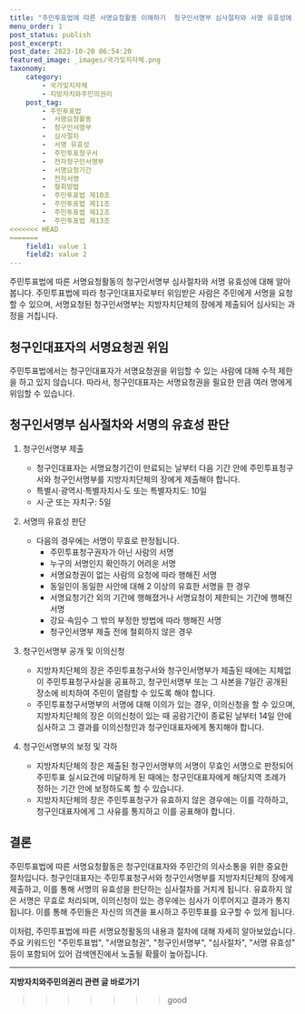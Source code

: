 ```yaml
---
title: "주민투표법에 따른 서명요청활동 이해하기  청구인서명부 심사절차와 서명 유효성에 대한 알아보기"
menu_order: 1
post_status: publish
post_excerpt: 
post_date: 2023-10-20 06:54:20
featured_image: _images/국가및지자체.png
taxonomy:
    category:
        - 국가및지자체
        - 지방자치와주민의권리
    post_tag:
        - 주민투표법
        -  서명요청활동
        -  청구인서명부
        -  심사절차
        -  서명 유효성
        -  주민투표청구서
        -  전자청구인서명부
        -  서명요청기간
        -  전자서명
        -  철회방법
        -  주민투표법 제10조
        -  주민투표법 제11조
        -  주민투표법 제12조
        -  주민투표법 제13조
<<<<<<< HEAD
=======
    field1: value 1
    field2: value 2
---
```



 주민투표법에 따른 서명요청활동의 청구인서명부 심사절차와 서명 유효성에 대해 알아봅니다. 주민투표법에 따라 청구인대표자로부터 위임받은 사람은 주민에게 서명을 요청할 수 있으며, 서명요청된 청구인서명부는 지방자치단체의 장에게 제출되어 심사되는 과정을 거칩니다.

##  청구인대표자의 서명요청권 위임

주민투표법에서는 청구인대표자가 서명요청권을 위임할 수 있는 사람에 대해 수적 제한을 하고 있지 않습니다. 따라서, 청구인대표자는 서명요청권을 필요한 만큼 여러 명에게 위임할 수 있습니다.

##  청구인서명부 심사절차와 서명의 유효성 판단

1. 청구인서명부 제출
   - 청구인대표자는 서명요청기간이 만료되는 날부터 다음 기간 안에 주민투표청구서와 청구인서명부를 지방자치단체의 장에게 제출해야 합니다.
   - 특별시·광역시·특별자치시·도 또는 특별자치도: 10일
   - 시·군 또는 자치구: 5일

2. 서명의 유효성 판단
   - 다음의 경우에는 서명이 무효로 판정됩니다.
     - 주민투표청구권자가 아닌 사람의 서명
     - 누구의 서명인지 확인하기 어려운 서명
     - 서명요청권이 없는 사람의 요청에 따라 행해진 서명
     - 동일인이 동일한 사안에 대해 2 이상의 유효한 서명을 한 경우
     - 서명요청기간 외의 기간에 행해졌거나 서명요청이 제한되는 기간에 행해진 서명
     - 강요·속임수 그 밖의 부정한 방법에 따라 행해진 서명
     - 청구인서명부 제출 전에 철회하지 않은 경우

3. 청구인서명부 공개 및 이의신청
   - 지방자치단체의 장은 주민투표청구서와 청구인서명부가 제출된 때에는 지체없이 주민투표청구사실을 공표하고, 청구인서명부 또는 그 사본을 7일간 공개된 장소에 비치하여 주민이 열람할 수 있도록 해야 합니다.
   - 주민투표청구서명부의 서명에 대해 이의가 있는 경우, 이의신청을 할 수 있으며, 지방자치단체의 장은 이의신청이 있는 때 공람기간이 종료된 날부터 14일 안에 심사하고 그 결과를 이의신청인과 청구인대표자에게 통지해야 합니다.

4. 청구인서명부의 보정 및 각하
   - 지방자치단체의 장은 제출된 청구인서명부의 서명이 무효인 서명으로 판정되어 주민투표 실시요건에 미달하게 된 때에는 청구인대표자에게 해당지역 조례가 정하는 기간 안에 보정하도록 할 수 있습니다.
   - 지방자치단체의 장은 주민투표청구가 유효하지 않은 경우에는 이를 각하하고, 청구인대표자에게 그 사유를 통지하고 이를 공표해야 합니다.

## 결론

주민투표법에 따른 서명요청활동은 청구인대표자와 주민간의 의사소통을 위한 중요한 절차입니다. 청구인대표자는 주민투표청구서와 청구인서명부를 지방자치단체의 장에게 제출하고, 이를 통해 서명의 유효성을 판단하는 심사절차를 거치게 됩니다. 유효하지 않은 서명은 무효로 처리되며, 이의신청이 있는 경우에는 심사가 이루어지고 결과가 통지됩니다. 이를 통해 주민들은 자신의 의견을 표시하고 주민투표를 요구할 수 있게 됩니다.

이처럼, 주민투표법에 따른 서명요청활동의 내용과 절차에 대해 자세히 알아보았습니다. 주요 키워드인 "주민투표법", "서명요청권", "청구인서명부", "심사절차", "서명 유효성" 등이 포함되어 있어 검색엔진에서 노출될 확률이 높아집니다.


<!-- wp:separator -->
<hr class="wp-block-separator has-alpha-channel-opacity"/>
<!-- /wp:separator -->

<!-- wp:group {"backgroundColor":"base","layout":{"type":"constrained"}} -->
<div class="wp-block-group has-base-background-color has-background"><!-- wp:paragraph {"align":"center","fontSize":"large"} -->
<p class="has-text-align-center has-large-font-size"><strong>지방자치와주민의권리 관련 글 바로가기</strong></p>
<!-- /wp:paragraph -->


<!-- wp:latest-posts
{"categories":[{"id":7159,"count":19,"description":"","link":"https://uknowlaw.com/category/%ec%a7%80%eb%b0%a9%ec%9e%90%ec%b9%98%ec%99%80%ec%a3%bc%eb%af%bc%ec%9d%98%ea%b6%8c%eb%a6%ac/","name":"지방자치와주민의권리","slug":"지방자치와주민의권리","taxonomy":"category","parent":0,"meta":[],"_links":{"self":[{"href":"https://uknowlaw.com/wp-json/wp/v2/categories/7159"}],"collection":[{"href":"https://uknowlaw.com/wp-json/wp/v2/categories"}],"about":[{"href":"https://uknowlaw.com/wp-json/wp/v2/taxonomies/category"}],"wp:post_type":[{"href":"https://uknowlaw.com/wp-json/wp/v2/posts?categories=7159"}],"curies":[{"name":"wp","href":"https://api.w.org/{rel}","templated":true}]}}],"postsToShow":100,"excerptLength":28,"postLayout":"grid","columns":2,"featuredImageAlign":"left","featuredImageSizeSlug":"large","fontSize":"medium"} /--></div>
<!-- /wp:group -->
>>>>>>> good
